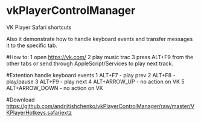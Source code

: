# vkPlayerControlManager
VK Player Safari shortcuts

Also it demonstrate how to handle keyboard events and transfer messages it to the specific tab.


#How to:
1 open https://vk.com/
2 play music trac
3 press ALT+F9 from the other tabs or send through AppleScript/Services to play next track.

#Extention handle keyboard events 
1 ALT+F7 - play prev
2 ALT+F8 - play/pause
3 ALT+F9 - play next
4 ALT+ARROW_UP - no action on VK
5 ALT+ARROW_DOWN - no action on VK

#Download
https://github.com/andriitishchenko/vkPlayerControlManager/raw/master/VKPlayerHotkeys.safariextz
